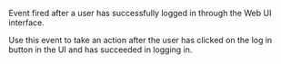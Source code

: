 ﻿Event fired after a user has successfully logged in through the Web UI interface.

Use this event to take an action after the user has clicked on the log in button in the UI and has succeeded in logging in.